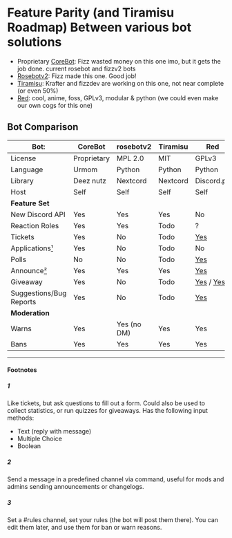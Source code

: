 # Feature Parity (and Tiramisu Roadmap) Between various bot solutions
* Proprietary [CoreBot](https://corebot.dev/): Fizz wasted money on this one imo, but it gets the job done. current rosebot and fizzv2 bots
* [Rosebotv2](https://github.com/fizzrepo/rosebot): Fizz made this one. Good job!
* [Tiramisu](https://github.com/RoseSMP/Tiramisu): Krafter and fizzdev are working on this one, not near complete (or even 50%)
* [Red](https://github.com/Cog-Creators/Red-DiscordBot): cool, anime, foss, GPLv3, modular & python (we could even make our own cogs for this one)

## Bot Comparison

| Bot:      | **CoreBot**     | **rosebotv2** | **Tiramisu** | **Red** |
| --------- | --------------- | ------------- | ------------ | ------- |
| License   | Proprietary     | MPL 2.0       | MIT          | GPLv3   |
| Language  | Urmom           | Python        | Python       | Python  |
| Library   | Deez nutz       | Nextcord      | Nextcord  | Discord.py |
| Host      | Self            | Self          | Self         | Self    |
| **Feature Set** |           |               |              |         |
| New Discord API | Yes       | Yes           | Yes          | No      |
| Reaction Roles | Yes        | Yes           | Todo         | ?       |
| Tickets   | Yes             | No            | Todo         | [Yes](https://github.com/NeuroAssassin/Toxic-Cogs/tree/master/reacticket) |
| Applications[¹](#1)| Yes    | No            | Todo         | No      |
| Polls     | No              | No            | Todo         | [Yes](https://github.com/flapjax/FlapJack-Cogs/tree/red-v3-rewrites/msgvote) |
| Announce[²](#2)| Yes        | Yes           | Yes          | [Yes](https://github.com/Obi-Wan3/OB13-Cogs/tree/main/announcements) |
| Giveaway  | Yes             | No            | Todo         | [Yes](https://github.com/flaree/flare-cogs/tree/master/giveaways) / [Yes](https://github.com/Redjumpman/Jumper-Plugins/tree/V3/raffle) |
| Suggestions/Bug Reports | Yes | No          | Todo         | [Yes](https://github.com/flapjax/FlapJack-Cogs/tree/red-v3-rewrites/msgvote) |
| **Moderation** |            |               |              |         |
| Warns     | Yes             | Yes (no DM)   | Yes          | Yes     |
| Bans      | Yes             | Yes           | Yes          | Yes     |

<!--
TODO.md todo:
 - add links to red docs & cogs
 - check for red's feature set
-->

----------

#### Footnotes
##### 1 
Like tickets, but ask questions to fill out a form. Could also be used to collect statistics, or run quizzes for giveaways. Has the following input methods:
 - Text (reply with message)
 - Multiple Choice
 - Boolean
##### 2
Send a message in a predefined channel via command, useful for mods and admins sending announcements or changelogs.
##### 3
Set a #rules channel, set your rules (the bot will post them there). You can edit them later, and use them for ban or warn reasons.